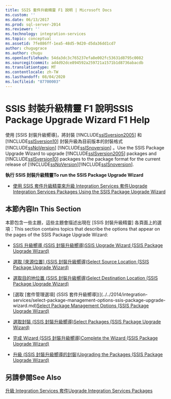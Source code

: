 ```yaml
---
title: SSIS 套件升級精靈 F1 說明 | Microsoft Docs
ms.custom: ''
ms.date: 06/13/2017
ms.prod: sql-server-2014
ms.reviewer: ''
ms.technology: integration-services
ms.topic: conceptual
ms.assetid: 7fe886ff-1ea5-48d5-9d20-d5da36dd1cd7
author: chugugrace
ms.author: chugu
ms.openlocfilehash: 54da3dc3c765237efa8e002fc53631d8795c0082
ms.sourcegitcommit: ad4d92dce894592a259721a1571b1d8736abacdb
ms.translationtype: MT
ms.contentlocale: zh-TW
ms.lasthandoff: 08/04/2020
ms.locfileid: "87700003"
---
```

# <a name="ssis-package-upgrade-wizard-f1-help"></a><span data-ttu-id="8767a-102">SSIS 封裝升級精靈 F1 說明</span><span class="sxs-lookup"><span data-stu-id="8767a-102">SSIS Package Upgrade Wizard F1 Help</span></span>
  <span data-ttu-id="8767a-103">使用 [SSIS 封裝升級嚮導]，將封裝 [!INCLUDE[ssISversion2005](../includes/ssisversion2005-md.md)] 和 [!INCLUDE[ssISversion10](../includes/ssisversion10-md.md)] 封裝升級為目前版本的封裝格式 [!INCLUDE[ssNoVersion](../includes/ssnoversion-md.md)] [!INCLUDE[ssISnoversion](../includes/ssisnoversion-md.md)] 。</span><span class="sxs-lookup"><span data-stu-id="8767a-103">Use the SSIS Package Upgrade Wizard to upgrade [!INCLUDE[ssISversion2005](../includes/ssisversion2005-md.md)] packages and [!INCLUDE[ssISversion10](../includes/ssisversion10-md.md)] packages to the package format for the current release of [!INCLUDE[ssNoVersion](../includes/ssnoversion-md.md)][!INCLUDE[ssISnoversion](../includes/ssisnoversion-md.md)].</span></span>  
  
 <span data-ttu-id="8767a-104">**執行 SSIS 封裝升級精靈**</span><span class="sxs-lookup"><span data-stu-id="8767a-104">**To run the SSIS Package Upgrade Wizard**</span></span>  
  
-   [<span data-ttu-id="8767a-105">使用 SSIS 套件升級精靈來升級 Integration Services 套件</span><span class="sxs-lookup"><span data-stu-id="8767a-105">Upgrade Integration Services Packages Using the SSIS Package Upgrade Wizard</span></span>](install-windows/upgrade-integration-services-packages-using-the-ssis-package-upgrade-wizard.md)  
  
## <a name="in-this-section"></a><span data-ttu-id="8767a-106">本節內容</span><span class="sxs-lookup"><span data-stu-id="8767a-106">In This Section</span></span>  
 <span data-ttu-id="8767a-107">本節包含一些主題，這些主題會描述出現在 [SSIS 封裝升級精靈] 各頁面上的選項：</span><span class="sxs-lookup"><span data-stu-id="8767a-107">This section contains topics that describe the options that appear on the pages of the SSIS Package Upgrade Wizard:</span></span>  
  
-   [<span data-ttu-id="8767a-108">SSIS 升級嚮導 &#40;SSIS 封裝升級嚮導&#41;</span><span class="sxs-lookup"><span data-stu-id="8767a-108">SSIS Upgrade Wizard &#40;SSIS Package Upgrade Wizard&#41;</span></span>](../../2014/integration-services/ssis-upgrade-wizard-ssis-package-upgrade-wizard.md)  
  
-   <span data-ttu-id="8767a-109">[選取 [來源位置] &#40;SSIS 封裝升級嚮導&#41;](../../2014/integration-services/select-source-location-ssis-package-upgrade-wizard.md)</span><span class="sxs-lookup"><span data-stu-id="8767a-109">[Select Source Location &#40;SSIS Package Upgrade Wizard&#41;](../../2014/integration-services/select-source-location-ssis-package-upgrade-wizard.md)</span></span>  
  
-   [<span data-ttu-id="8767a-110">選取目的地位置 &#40;SSIS 封裝升級嚮導&#41;</span><span class="sxs-lookup"><span data-stu-id="8767a-110">Select Destination Location &#40;SSIS Package Upgrade Wizard&#41;</span></span>](../../2014/integration-services/select-destination-location-ssis-package-upgrade-wizard.md)  
  
-   <span data-ttu-id="8767a-111">[選取 [套件管理選項] &#40;SSIS 套件升級嚮導]&#41;](../../2014/integration-services/select-package-management-options-ssis-package-upgrade-wizard.md)</span><span class="sxs-lookup"><span data-stu-id="8767a-111">[Select Package Management Options &#40;SSIS Package Upgrade Wizard&#41;](../../2014/integration-services/select-package-management-options-ssis-package-upgrade-wizard.md)</span></span>  
  
-   [<span data-ttu-id="8767a-112">選取封裝 &#40;SSIS 封裝升級嚮導&#41;</span><span class="sxs-lookup"><span data-stu-id="8767a-112">Select Packages &#40;SSIS Package Upgrade Wizard&#41;</span></span>](../../2014/integration-services/select-packages-ssis-package-upgrade-wizard.md)  
  
-   [<span data-ttu-id="8767a-113">完成 Wizard &#40;SSIS 封裝升級嚮導&#41;</span><span class="sxs-lookup"><span data-stu-id="8767a-113">Complete the Wizard &#40;SSIS Package Upgrade Wizard&#41;</span></span>](../../2014/integration-services/complete-the-wizard-ssis-package-upgrade-wizard.md)  
  
-   [<span data-ttu-id="8767a-114">升級 &#40;SSIS 封裝升級嚮導的封裝&#41;</span><span class="sxs-lookup"><span data-stu-id="8767a-114">Upgrading the Packages &#40;SSIS Package Upgrade Wizard&#41;</span></span>](../../2014/integration-services/upgrading-the-packages-ssis-package-upgrade-wizard.md)  
  
## <a name="see-also"></a><span data-ttu-id="8767a-115">另請參閱</span><span class="sxs-lookup"><span data-stu-id="8767a-115">See Also</span></span>  
 [<span data-ttu-id="8767a-116">升級 Integration Services 套件</span><span class="sxs-lookup"><span data-stu-id="8767a-116">Upgrade Integration Services Packages</span></span>](install-windows/upgrade-integration-services-packages.md)  
  
  
